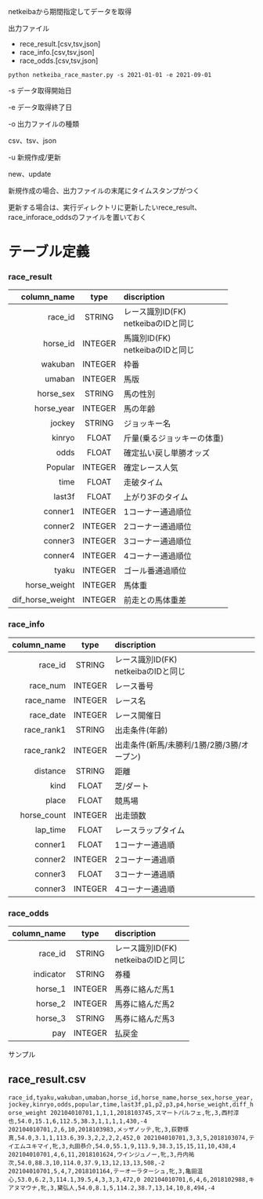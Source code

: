  netkeibaから期間指定してデータを取得
 
 出力ファイル
 
 - rece_result.[csv,tsv,json]
 - race_info.[csv,tsv,json]
 - race_odds.[csv,tsv,json]
 
` python netkeiba_race_master.py -s 2021-01-01 -e 2021-09-01 `

-s データ取得開始日

-e データ取得終了日

-o 出力ファイルの種類

csv、tsv、json

-u 新規作成/更新

new、update

新規作成の場合、出力ファイルの末尾にタイムスタンプがつく

更新する場合は、実行ディレクトリに更新したいrece_result、race_inforace_oddsのファイルを置いておく

# テーブル定義
### race_result
| column_name | type | discription | 
| -----: | :------: | :----  |
| race_id | STRING | レース識別ID(FK)<br>netkeibaのIDと同じ |	
| horse_id | INTEGER | 馬識別ID(FK)<br>netkeibaのIDと同じ  |
| wakuban | INTEGER | 枠番|	
| umaban | INTEGER | 馬版|		
| horse_sex | STRING | 馬の性別|	
| horse_year | INTEGER | 馬の年齢|
| jockey | STRING | ジョッキー名 |	
| kinryo | FLOAT | 斤量(乗るジョッキーの体重)|	
| odds | FLOAT | 確定払い戻し単勝オッズ|	
| Popular | INTEGER | 確定レース人気|	
| time | FLOAT | 走破タイム|
| last3f | FLOAT | 上がり3Fのタイム|	
| conner1 | INTEGER	| 1コーナー通過順位|	
| conner2	| INTEGER	| 2コーナー通過順位|	
| conner3	| INTEGER	| 3コーナー通過順位|
| conner4	| INTEGER	| 4コーナー通過順位|
| tyaku | INTEGER | ゴール番通過順位 |
| horse_weight	| INTEGER	| 馬体重|	
| dif_horse_weight| INTEGER	| 前走との馬体重差|

### race_info
| column_name | type | discription | 
| -----: | :------: | :----  |
| race_id | STRING | レース識別ID(FK)<br>netkeibaのIDと同じ |	
| race_num | INTEGER | レース番号  |
| race_name | INTEGER | レース名|	
| race_date | INTEGER | レース開催日|		
| race_rank1 | STRING | 出走条件(年齢)|	
| race_rank2 | INTEGER | 出走条件(新馬/未勝利/1勝/2勝/3勝/オープン)|
| distance | STRING | 距離 |	
| kind | FLOAT | 芝/ダート|	
| place | FLOAT | 競馬場|	
| horse_count | INTEGER | 出走頭数|	
| lap_time | FLOAT | レースラップタイム|
| conner1 | FLOAT | 1コーナー通過順|	
| conner2 | INTEGER	| 2コーナー通過順|	
| conner3 | FLOAT | 3コーナー通過順|	
| conner3 | INTEGER	| 4コーナー通過順|	

### race_odds
| column_name | type | discription | 
| -----: | :------: | :----  |
| race_id | STRING | レース識別ID(FK)<br>netkeibaのIDと同じ |	
| indicator | STRING | 券種  |
| horse_1 | INTEGER | 馬券に絡んだ馬1 |	
| horse_2 | INTEGER | 馬券に絡んだ馬2 |		
| horse_3 | STRING | 馬券に絡んだ馬3 |	
| pay | INTEGER | 払戻金|
	
サンプル
## race_result.csv
`race_id,tyaku,wakuban,umaban,horse_id,horse_name,horse_sex,horse_year,jockey,kinryo,odds,popular,time,last3f,p1,p2,p3,p4,horse_weight,diff_horse_weight
202104010701,1,1,1,2018103745,スマートパルフェ,牝,3,西村淳也,54.0,15.1,6,112.5,38.3,1,1,1,1,430,-4
202104010701,2,6,10,2018103983,メッザノッテ,牝,3,荻野琢真,54.0,3.1,1,113.6,39.3,2,2,2,2,452,0
202104010701,3,3,5,2018103074,テイエムユキマイ,牝,3,丸田恭介,54.0,55.1,9,113.9,38.3,15,15,11,10,438,4
202104010701,4,6,11,2018101624,ウインジュノー,牝,3,丹内祐次,54.0,88.3,10,114.0,37.9,13,12,13,13,508,-2
202104010701,5,4,7,2018101164,テーオーラターシュ,牝,3,亀田温心,53.0,6.2,3,114.1,39.5,4,3,3,3,472,0
202104010701,6,4,6,2018102988,キアヌマウナ,牝,3,黛弘人,54.0,8.1,5,114.2,38.7,13,14,10,8,494,-4`
